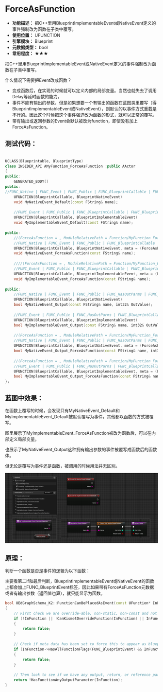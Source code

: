 ﻿# ForceAsFunction

- **功能描述：** 把C++里用BlueprintImplementableEvent或NativeEvent定义的事件强制改为函数在子类中覆写。
- **使用位置：** UFUNCTION
- **引擎模块：** Blueprint
- **元数据类型：** bool
- **常用程度：** ★★★

把C++里用BlueprintImplementableEvent或NativeEvent定义的事件强制改为函数在子类中覆写。

什么情况下需要把Event改成函数？

- 变成函数后，在实现的时候就可以定义内部的局部变量。当然也就失去了调用Delay等延时函数的能力。
- 事件不能有输出的参数，但是如果想要一个有输出的函数在蓝图类里覆写（得BlueprintImplementableEvent或NativeEvent），则默认的以事件方式重载是不行的。因此这个时候把这个事件强迫改为函数的形式，就可以正常的覆写。
- 带有输出或返回参数的Event会默认被改为function，即使没有加上ForceAsFunction。

## 测试代码：

```cpp

UCLASS(Blueprintable, BlueprintType)
class INSIDER_API AMyFunction_ForceAsFunction :public AActor
{
public:
	GENERATED_BODY()
public:
//FUNC_Native | FUNC_Event | FUNC_Public | FUNC_BlueprintCallable | FUNC_BlueprintEvent 
	UFUNCTION(BlueprintCallable, BlueprintNativeEvent)
	void MyNativeEvent_Default(const FString& name);

	//FUNC_Event | FUNC_Public | FUNC_BlueprintCallable | FUNC_BlueprintEvent 
	UFUNCTION(BlueprintCallable, BlueprintImplementableEvent)
	void MyImplementableEvent_Default(const FString& name);

public:
	//(ForceAsFunction = , ModuleRelativePath = Function/MyFunction_ForceAsFunction.h)
	//FUNC_Native | FUNC_Event | FUNC_Public | FUNC_BlueprintCallable | FUNC_BlueprintEvent 
	UFUNCTION(BlueprintCallable, BlueprintNativeEvent, meta = (ForceAsFunction))
	void MyNativeEvent_ForceAsFunction(const FString& name);

	////(ForceAsFunction = , ModuleRelativePath = Function/MyFunction_ForceAsFunction.h)
	//FUNC_Event | FUNC_Public | FUNC_BlueprintCallable | FUNC_BlueprintEvent 
	UFUNCTION(BlueprintCallable, BlueprintImplementableEvent, meta = (ForceAsFunction))
	void MyImplementableEvent_ForceAsFunction(const FString& name);

public:
	//FUNC_Native | FUNC_Event | FUNC_Public | FUNC_HasOutParms | FUNC_BlueprintCallable | FUNC_BlueprintEvent 
	UFUNCTION(BlueprintCallable, BlueprintNativeEvent)
	bool MyNativeEvent_Output(const FString& name, int32& OutValue);

	//FUNC_Event | FUNC_Public | FUNC_HasOutParms | FUNC_BlueprintCallable | FUNC_BlueprintEvent 
	UFUNCTION(BlueprintCallable, BlueprintImplementableEvent)
	bool MyImplementableEvent_Output(const FString& name, int32& OutValue);

	//(ForceAsFunction = , ModuleRelativePath = Function/MyFunction_ForceAsFunction.h)
	//FUNC_Native | FUNC_Event | FUNC_Public | FUNC_HasOutParms | FUNC_BlueprintCallable | FUNC_BlueprintEvent 
	UFUNCTION(BlueprintCallable, BlueprintNativeEvent, meta = (ForceAsFunction))
	bool MyNativeEvent_Output_ForceAsFunction(const FString& name, int32& OutValue);

	//(ForceAsFunction = , ModuleRelativePath = Function/MyFunction_ForceAsFunction.h)
	//FUNC_Event | FUNC_Public | FUNC_HasOutParms | FUNC_BlueprintCallable | FUNC_BlueprintEvent 
	UFUNCTION(BlueprintCallable, BlueprintImplementableEvent, meta = (ForceAsFunction))
	bool MyImplementableEvent_Output_ForceAsFunction(const FString& name, int32& OutValue);
};
```

## 蓝图中效果：

在函数上覆写的时候，会发现只有MyNativeEvent_Default和MyImplementableEvent_Default被默认覆写为事件，其他都以函数的方式被覆写。

图里展示了MyImplementableEvent_ForceAsFunction被改为函数后，可以在内部定义局部变量。

也展示了MyNativeEvent_Output这种拥有输出参数的事件被覆写成函数后的函数体。

但无论是覆写为事件还是函数，被调用的时候用法并无区别。

![Untitled](Untitled.png)

## 原理：

判断一个函数是否是事件的逻辑为以下函数：

主要看第二if和最后判断，BlueprintImplementableEvent或NativeEvent的函数上都会加上FUNC_BlueprintEvent标签，因此如果带有ForceAsFunction元数据或者有输出参数（返回值也算），就只能显示为函数。

```cpp
bool UEdGraphSchema_K2::FunctionCanBePlacedAsEvent(const UFunction* InFunction)
{
	// First check we are override-able, non-static, non-const and not marked thread safe
	if (!InFunction || !CanKismetOverrideFunction(InFunction) || InFunction->HasAnyFunctionFlags(FUNC_Static|FUNC_Const) || FBlueprintEditorUtils::HasFunctionBlueprintThreadSafeMetaData(InFunction))
	{
		return false;
	}

	// Check if meta data has been set to force this to appear as blueprint function even if it doesn't return a value.
	if (InFunction->HasAllFunctionFlags(FUNC_BlueprintEvent) && InFunction->HasMetaData(FBlueprintMetadata::MD_ForceAsFunction))
	{
		return false;
	}

	// Then look to see if we have any output, return, or reference params
	return !HasFunctionAnyOutputParameter(InFunction);
}
```
